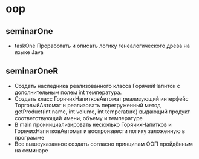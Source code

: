 # oop
## seminarOne
* taskOne
Проработать и описать логику генеалогического древа на языке Java
## seminarOneR
* Создать наследника реализованного класса ГорячийНапиток с дополнительным полем int температура.
* Создать класс ГорячихНапитковАвтомат реализующий интерфейс ТорговыйАвтомат и реализовать перегруженный метод getProduct(int name, int volume, int temperature) выдающий продукт соответствующий имени, объему и температуре
* В main проинициализировать несколько ГорячихНапитков и ГорячихНапитковАвтомат и воспроизвести логику заложенную в программе
* Все вышеуказанное создать согласно принципам ООП пройдённым на семинаре